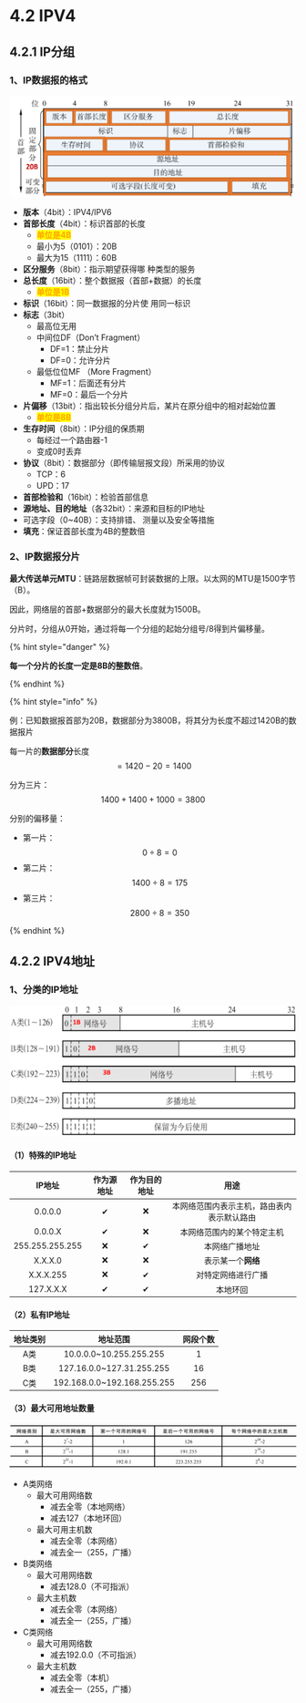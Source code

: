 # 4.2 IPV4

## 4.2.1 IP分组

### 1、IP数据报的格式

![IP数据报](../.gitbook/assets/IP数据报.png)

- **版本**（4bit）：IPV4/IPV6
- **首部长度**（4bit）：标识首部的长度
  - <mark style="color:orange;">**单位是4B**</mark>
  - 最小为5（0101）：20B
  - 最大为15（1111）：60B
- **区分服务**（8bit）：指示期望获得哪 种类型的服务
- **总长度**（16bit）：整个数据报（首部+数据）的长度
  - <mark style="color:orange;">**单位是1B**</mark>
- **标识**（16bit）：同一数据报的分片使 用同一标识
- **标志**（3bit）
  - 最高位无用
  - 中间位DF（Don’t Fragment）
    - DF=1：禁止分片
    - DF=0：允许分片
  - 最低位位MF （More Fragment）
    - MF=1：后面还有分片
    - MF=0：最后一个分片
- **片偏移**（13bit）：指出较长分组分片后，某片在原分组中的相对起始位置
  - <mark style="color:orange;">**单位是8B**</mark>
- **生存时间**（8bit）：IP分组的保质期
  - 每经过一个路由器-1
  - 变成0时丢弃
- **协议**（8bit）：数据部分（即传输层报文段）所采用的协议
  - TCP：6
  - UPD：17
- **首部检验和**（16bit）：检验首部信息
- **源地址、目的地址**（各32bit）：来源和目标的IP地址
- 可选字段（0~40B）：支持排错、 测量以及安全等措施
- **填充**：保证首部长度为4B的整数倍

### 2、IP数据报分片

**最大传送单元MTU**：链路层数据帧可封装数据的上限。以太网的MTU是1500字节（B）。

因此，网络层的首部+数据部分的最大长度就为1500B。

分片时，分组从0开始，通过将每一个分组的起始分组号/8得到片偏移量。

{% hint style="danger" %}

**每一个分片的长度一定是8B的整数倍**。

{% endhint %}



{% hint style="info" %}

例：已知数据报首部为20B，数据部分为3800B，将其分为长度不超过1420B的数据报片

每一片的**数据部分**长度$$=1420 - 20 = 1400$$

分为三片：$$1400+1400+1000 = 3800$$

分别的偏移量：

- 第一片：$$0 \div 8 = 0$$
- 第二片：$$1400 \div 8 = 175$$
- 第三片：$$2800\div 8 = 350$$

{% endhint %}



## 4.2.2 IPV4地址

### 1、分类的IP地址

![IP地址分类](../.gitbook/assets/IP地址分类.png)

#### （1）特殊的IP地址

|     IP地址      | 作为源地址 | 作为目的地址 |                    用途                    |
| :-------------: | :--------: | :----------: | :----------------------------------------: |
|     0.0.0.0     |     ✔      |      ❌       | 本网络范围内表示主机，路由表内表示默认路由 |
|     0.0.0.X     |     ✔      |      ❌       |         本网络范围内的某个特定主机         |
| 255.255.255.255 |     ❌      |      ✔       |               本网络广播地址               |
|     X.X.X.0     |     ❌      |      ❌       |             表示某一个**网络**             |
|    X.X.X.255    |     ❌      |      ✔       |             对特定网络进行广播             |
|    127.X.X.X    |     ✔      |      ✔       |                  本地环回                  |

#### （2）私有IP地址

| 地址类别 |          地址范围           | 网段个数 |
| :------: | :-------------------------: | :------: |
|   A类    |   10.0.0.0~10.255.255.255   |    1     |
|   B类    |  127.16.0.0~127.31.255.255  |    16    |
|   C类    | 192.168.0.0~192.168.255.255 |   256    |

#### （3）最大可用地址数量

![最大主机数](../.gitbook/assets/最大主机数.png)

- A类网络
  - 最大可用网络数
    - 减去全零（本地网络）
    - 减去127（本地环回）
  - 最大可用主机数
    - 减去全零（本网络）
    - 减去全一（255，广播）
- B类网络
  - 最大可用网络数
    - 减去128.0（不可指派）
  - 最大主机数
    - 减去全零（本网络）
    - 减去全一（255，广播）
- C类网络
  - 最大可用网络数
    - 减去192.0.0（不可指派）
  - 最大主机数
    - 减去全零（本机）
    - 减去全一（255，广播）

